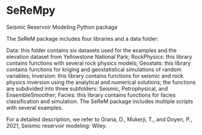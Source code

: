 # SeReMpy
Seismic Reservoir Modeling Python package

The SeReM package includes four libraries and a data folder:

Data: this folder contains six datasets used for the examples and the elevation dataset from Yellowstone National Park;
RockPhysics: this library contains functions with several rock physics models;
Geostats: this library contains functions for kriging and geostatistical simulations of random variables;
Inversion: this library contains functions for seismic and rock physics inversion using the analytical and numerical solutions; the functions are subdivided into three subfolders: Seismic, Petrophysical, and EnsembleSmoother;
Facies: this library contains functions for facies classification and simulation. The SeReM package includes multiple scripts with several examples.

For a detailed description, we refer to Grana, D., Mukerji, T., and Doyen, P., 2021, Seismic reservoir modeling: Wiley.
